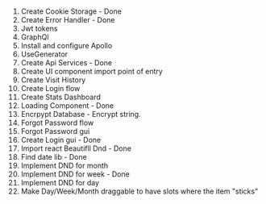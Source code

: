 ###

1. Create Cookie Storage - Done
2. Create Error Handler - Done
3. Jwt tokens
4. GraphQl
5. Install and configure Apollo
6. UseGenerator
7. Create Api Services - Done
8. Create UI component import point of entry
9. Create Visit History
10. Create Login flow
11. Create Stats Dashboard
12. Loading Component - Done
13. Encrpypt Database - Encrypt string.
14. Forgot Password flow
15. Forgot Password gui
16. Create Login gui - Done
17. Import react Beautifll Dnd - Done
18. Find date lib - Done
19. Implement DND for month
20. Implement DND for week - Done
21. Implement DND for day
22. Make Day/Week/Month draggable to have slots where the item "sticks"
